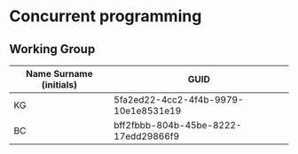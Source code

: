 # Concurrent programming

## Working Group

| Name Surname (initials) | GUID                                     |
| ----------------------- | ---------------------------------------- |
| KG                      | 5fa2ed22-4cc2-4f4b-9979-10e1e8531e19     |
| BC                      | bff2fbbb-804b-45be-8222-17edd29866f9     |
